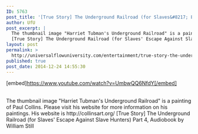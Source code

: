 ```yaml
---
ID: 5763
post_title: '[True Story] The Underground Railroad (for Slaves&#8217; Escape Against Slave Hunters) Part 4,'
author: UfU
post_excerpt: |
  The thumbnail image "Harriet Tubman's Underground Railroad" is a painting of Paul Collins. Please visit his website for more information on his paintings. His website is http://collinsart.org/
  [True Story] The Underground Railroad (for Slaves' Escape Against Slave Hunters) Part 4, Audiobook by William Still
layout: post
permalink: >
  http://universalflowuniversity.com/entertainment/true-story-the-underground-railroad-for-slaves-escape-against-slave-hunters-part-4/
published: true
post_date: 2014-12-24 14:55:30
---
```

[embed]https://www.youtube.com/watch?v=UmbwQQ6NfdY[/embed]</br></br>
<p>The thumbnail image "Harriet Tubman's Underground Railroad" is a painting of Paul Collins. Please visit his website for more information on his paintings. His website is http://collinsart.org/   
[True Story] The Underground Railroad (for Slaves' Escape Against Slave Hunters) Part 4, Audiobook by William Still</p>